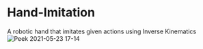 # Hand-Imitation
A robotic hand that imitates given actions using Inverse Kinematics
![Peek 2021-05-23 17-14](https://user-images.githubusercontent.com/82452505/122544596-991e7700-d04a-11eb-958b-d60e2aaf073e.gif)

